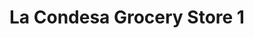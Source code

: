 ---
title: "La Condesa Grocery Store 1"
url: /springfield/la-condesa-grocery-store-1/
shop: supermarket
---